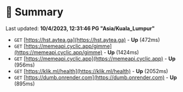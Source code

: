 # 📖 Summary
Last updated: **10/4/2023, 12:31:46 PG "Asia/Kuala_Lumpur"**

- `GET` [https://hst.aytea.ga](https://hst.aytea.ga) - **Up** (472ms)
- `GET` [https://memeapi.cyclic.app/gimme](https://memeapi.cyclic.app/gimme) - **Up** (1424ms)
- `GET` [https://memeapi.cyclic.app](https://memeapi.cyclic.app) - **Up** (956ms)
- `GET` [https://klik.ml/health](https://klik.ml/health) - **Up** (2052ms)
- `GET` [https://dumb.onrender.com](https://dumb.onrender.com) - **Up** (895ms)
